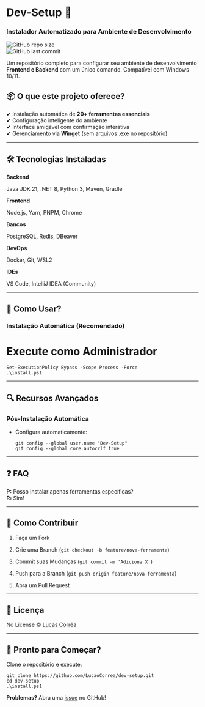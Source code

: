 # **Dev-Setup**  🚀

### **Instalador Automatizado para Ambiente de Desenvolvimento**

![GitHub repo size](https://img.shields.io/github/repo-size/LucaoCorrea/dev-setup?style=flat-square)  
![GitHub last commit](https://img.shields.io/github/last-commit/LucaoCorrea/dev-setup?style=flat-square)

Um repositório completo para configurar seu ambiente de desenvolvimento  **Frontend e Backend**  com um único comando. Compatível com Windows 10/11.

## 📦  **O que este projeto oferece?**

✔ Instalação automática de  **20+ ferramentas essenciais**  
✔ Configuração inteligente do ambiente  
✔ Interface amigável com confirmação interativa  
✔ Gerenciamento via  **Winget**  (sem arquivos .exe no repositório)

----------

## 🛠️  **Tecnologias Instaladas**

**Backend**

Java JDK 21, .NET 8, Python 3, Maven, Gradle

**Frontend**

Node.js, Yarn, PNPM, Chrome

**Bancos**

PostgreSQL, Redis, DBeaver

**DevOps**

Docker, Git, WSL2

**IDEs**

VS Code, IntelliJ IDEA (Community)

----------

## 🚀  **Como Usar?**

### **Instalação Automática (Recomendado)**


# Execute como Administrador

    Set-ExecutionPolicy Bypass -Scope Process -Force
    .\install.ps1
----------

## 🔍  **Recursos Avançados**


### **Pós-Instalação Automática**

-   Configura automaticamente:
    
	    git config --global user.name "Dev-Setup"
	    git config --global core.autocrlf true
 

----------

## ❓  **FAQ**

**P:**  Posso instalar apenas ferramentas específicas?  
**R:**  Sim! 

----------

## 🤝  **Como Contribuir**

1.  Faça um Fork
    
2.  Crie uma Branch (`git checkout -b feature/nova-ferramenta`)
    
3.  Commit suas Mudanças (`git commit -m 'Adiciona X'`)
    
4.  Push para a Branch (`git push origin feature/nova-ferramenta`)
    
5.  Abra um Pull Request
    

----------

## 📜  **Licença**

No License ©  [Lucas Corrêa](https://github.com/LucaoCorrea)

----------

## 🎉  **Pronto para Começar?**

Clone o repositório e execute:

    git clone https://github.com/LucaoCorrea/dev-setup.git
    cd dev-setup
    .\install.ps1

**Problemas?**  Abra uma  [issue](https://github.com/LucaoCorrea/dev-setup/issues)  no GitHub!